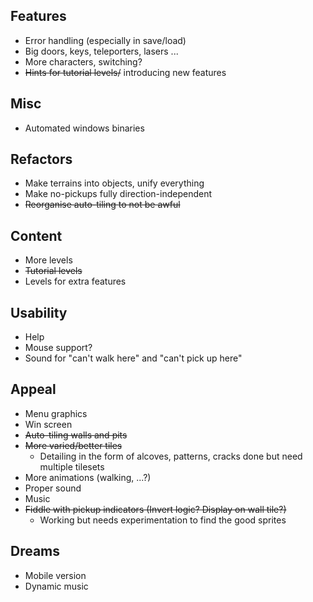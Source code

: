 Features
---

* Error handling (especially in save/load)
* Big doors, keys, teleporters, lasers ...
* More characters, switching?
* ~~Hints for tutorial levels/~~ introducing new features

Misc
---

* Automated windows binaries

Refactors
---

* Make terrains into objects, unify everything
* Make no-pickups fully direction-independent
* ~~Reorganise auto-tiling to not be awful~~

Content
---

* More levels
* ~~Tutorial levels~~
* Levels for extra features

Usability
---

* Help
* Mouse support?
* Sound for "can't walk here" and "can't pick up here"

Appeal
---

* Menu graphics
* Win screen
* ~~Auto-tiling walls and pits~~
* ~~More varied/better tiles~~
	* Detailing in the form of alcoves, patterns, cracks done but need multiple tilesets
* More animations (walking, ...?)
* Proper sound
* Music
* ~~Fiddle with pickup indicators (Invert logic? Display on wall tile?)~~
	* Working but needs experimentation to find the good sprites

Dreams
---

* Mobile version
* Dynamic music
